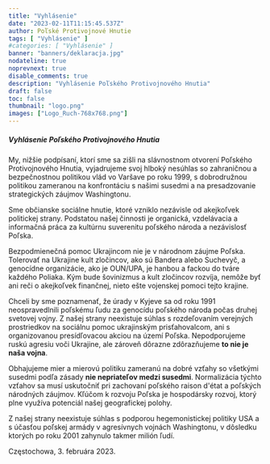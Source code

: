 ```yaml
---
title: "Vyhlásenie"
date: "2023-02-11T11:15:45.537Z"
author: Poľské Protivojnové Hnutie
tags: [ "Vyhlásenie" ]
#categories: [ "Vyhlásenie" ]
banner: "banners/deklaracja.jpg"
nodateline: true
noprevnext: true
disable_comments: true
description: "Vyhlásenie Poľského Protivojnového Hnutia"
draft: false
toc: false
thumbnail: "logo.png"
images: ["Logo_Ruch-768x768.png"]
---
```


##### Vyhlásenie Poľského Protivojnového Hnutia


My, nižšie podpísaní, ktorí sme sa zišli na slávnostnom otvorení Poľského Protivojnového Hnutia, vyjadrujeme svoj hlboký nesúhlas so zahraničnou a bezpečnostnou politikou vlád vo Varšave po roku 1999, s dobrodružnou politikou zameranou na konfrontáciu s našimi susedmi a na presadzovanie strategických záujmov Washingtonu.


Sme občianske sociálne hnutie, ktoré vzniklo nezávisle od akejkoľvek politickej strany. Podstatou našej činnosti je organická, vzdelávacia a informačná práca za kultúrnu suverenitu poľského národa a nezávislosť Poľska.


Bezpodmienečná pomoc Ukrajincom nie je v národnom záujme Poľska. Tolerovať na Ukrajine kult zločincov, ako sú Bandera alebo Suchevyč, a genocídne organizácie, ako je OUN/UPA, je hanbou a fackou do tváre každého Poliaka. Kým bude šovinizmus a kult zločincov rozvíja, nemôže byť ani reči o akejkoľvek finančnej, nieto ešte vojenskej pomoci tejto krajine.


Chceli by sme poznamenať, že úrady v Kyjeve sa od roku 1991 neospravedlnili poľskému ľudu za genocídu poľského národa počas druhej svetovej vojny. Z našej strany neexistuje súhlas s rozdeľovaním verejných prostriedkov na sociálnu pomoc ukrajinským prisťahovalcom, ani s organizovanou presídľovacou akciou na území Poľska. Nepodporujeme ruskú agresiu voči Ukrajine, ale zároveň dôrazne zdôrazňujeme __to nie je naša vojna__.


Obhajujeme mier a mierovú politiku zameranú na dobré vzťahy so všetkými susedmi podľa zásady __nie nepriateľov medzi susedmi__. Normalizácia týchto vzťahov sa musí uskutočniť pri zachovaní poľského raison d'état a poľských národných záujmov. Kľúčom k rozvoju Poľska je hospodársky rozvoj, ktorý plne využíva potenciál našej geografickej polohy.


Z našej strany neexistuje súhlas s podporou hegemonistickej politiky USA a s účasťou poľskej armády v agresívnych vojnách Washingtonu, v dôsledku ktorých po roku 2001 zahynulo takmer milión ľudí.


Częstochowa, 3. februára 2023.